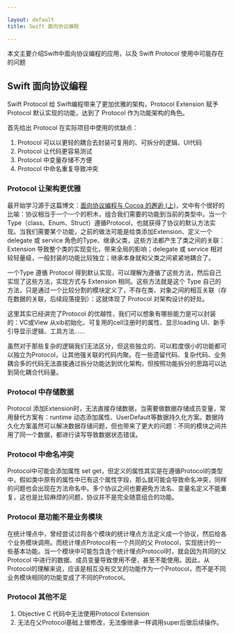 ```yaml
---

layout: default
title: Swift 面向协议编程

---
```

本文主要介绍Swift中面向协议编程的应用，以及 Swift Protocol 使用中可能存在的问题
<!-- more -->


## Swift 面向协议编程

Swift Protocol 给 Swift编程带来了更加优雅的架构，Protocol Extension 赋予 Protocol 默认实现的功能，达到了 Protocol 作为功能架构的角色。

首先给出 Protocol 在实际项目中使用的优缺点：

1. Protocol 可以以更轻的耦合去封装可复用的、可拆分的逻辑、UI代码
2. Protocol 让代码更容易测试
3. Protocol 中变量存储不方便
4. Protocol 中命名重复导致冲突

### Protocol 让架构更优雅

最开始学习源于这篇博文：[面向协议编程与 Cocoa 的邂逅 (上)](https://onevcat.com/2016/11/pop-cocoa-1/)，文中有个很好的比喻：协议相当于一个一个的积木，组合我们需要的功能到当前的类型中。当一个Type（class、Enum、Struct）遵循Protocol，也就获得了协议的默认方法实现。当我们需要某个功能，之前的做法可能是给类添加Extension、定义一个delegate 或 service 角色的Type、继承父类，这些方法都产生了类之间的关联：Extension 导致整个类的实现变化，带来全局的影响；delegate 或 service 相对较轻量级，一般封装的功能比较独立；继承本身就和父类之间紧紧地耦合了。

一个Type 遵循 Protocol 得到默认实现，可以理解为遵循了这些方法，然后自己实现了这些方法，实现方式与 Extension 相同。这些方法就是这个 Type 自己的方法，只是通过一个比较分割的模块定义了，不存在类、对象之间的相互关联（存在数据的关联，后续段落提到）：这就体现了 Protocol 对架构设计的好处。

这里其实已经讲完了Protocol 的优越性，我们可以想象有哪些能力是可以封装的：VC或View 从xib初始化、可复用的cell注册时的属性、显示loading UI、新手引导显示逻辑、工具方法……

虽然对于那些复杂的逻辑我们无法区分，但这些独立的、可以粒度很小的功能都可以独立为Protocol，让其他强关联的代码内聚。在一些遗留代码、复杂代码、业务耦合多的代码无法直接通过拆分功能达到优化架构，但按照功能拆分的思路可以达到简化耦合代码量。


### Protocol 中存储数据

Protocol 添加Extension时，无法直接存储数据，当需要做数据存储成员变量，常用替代方案有：runtime 动态添加属性、UserDefault等数据持久化方案。数据持久化方案虽然可以解决数据存储问题，但也带来了更大的问题：不同的模块之间共用了同一个数据，都进行读写导致数据状态错误。

### Protocol 中命名冲突

Protocol中可能会添加属性 set get，但定义的属性其实是在遵循Protocol的类型中，假如类中原有的属性中已有这个属性字段，那么就可能会导致命名冲突，同样的问题也会出现在方法命名中。多个协议之间也要避免方法名、变量名定义不能重复，这也是比较麻烦的问题，协议并不是完全随意组合的功能。

### Protocol 是功能不是业务模块

在统计埋点中，曾经尝试过将各个模块的统计埋点方法定义成一个协议，然后给各个业务模块调用。而统计埋点Protocol有一个共同的父 Protocol，实现统计的一些基本功能。当一个模块中可能包含连个统计埋点Protocol时，就会因为共同的父 Protocol 中进行的数据、成员变量导致使用不便，甚至不能使用。因此，从Protocol的理解来说，应该是相互没有交叉的功能作为一个Protocol，而不是不同业务模块相同的功能变成了不同的Protocol。

### Protocol 其他不足

1. Objective C 代码中无法使用Protocol Extension
2. 无法在父Protocol基础上做修改，无法像继承一样调用super后做后续操作。